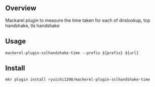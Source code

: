 ## Overview

Mackarel plugin to measure the time taken for each of dnslookup, tcp handshake, tls handshake

## Usage

```
mackerel-plugin-sslhandshake-time --prefix ${prefix} ${url}
```

## Install

```
mkr plugin install ryuichi1208/mackerel-plugin-sslhandshake-time
```
